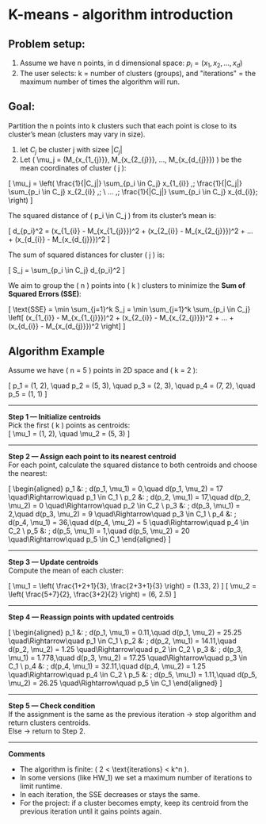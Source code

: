 # K-means - algorithm introduction

## Problem setup:

1. 	Assume we have n points, in d dimensional space: $p_i = (x_1, x_2, ..., x_d)$
2. 	The user selects: k = number of clusters (groups), and "iterations" = the maximum number of times the algorithm will run.

## Goal:

Partition the n points into k clusters such that each point is close to its cluster’s mean (clusters may vary in size).

1. let $C_j$ be cluster j with sizee $|C_j|$
2. Let \( \mu_j = (M_{x_{1_{j}}}, M_{x_{2_{j}}}, ..., M_{x_{d_{j}}}) \) be the mean coordinates of cluster \( j \):

\[
\mu_j =
\left(
\frac{1}{|C_j|} \sum_{p_i \in C_j} x_{1_{i}} ,\;
\frac{1}{|C_j|} \sum_{p_i \in C_j} x_{2_{i}} ,\;
\ ... ,\;
\frac{1}{|C_j|} \sum_{p_i \in C_j} x_{d_{i}}\;
\right)
\]

The squared distance of \( p_i \in C_j \) from its cluster’s mean is:

\[
d_{p_i}^2 = (x_{1_{i}} - M_{x_{1_{j}}})^2 + (x_{2_{i}} - M_{x_{2_{j}}})^2 + ... + (x_{d_{i}} - M_{x_{d_{j}}})^2
\]

The sum of squared distances for cluster \( j \) is:

\[
S_j = \sum_{p_i \in C_j} d_{p_i}^2
\]

We aim to group the \( n \) points into \( k \) clusters to minimize the **Sum of Squared Errors (SSE)**:

\[
\text{SSE} = \min \sum_{j=1}^k S_j
= \min \sum_{j=1}^k \sum_{p_i \in C_j} \left[ (x_{1_{i}} - M_{x_{1_{j}}})^2 + (x_{2_{i}} - M_{x_{2_{j}}})^2 + ... + (x_{d_{i}} - M_{x_{d_{j}}})^2 \right]
\]

## Algorithm Example

Assume we have \( n = 5 \) points in 2D space and \( k = 2 \):

\[
p_1 = (1, 2), \quad p_2 = (5, 3), \quad p_3 = (2, 3), \quad p_4 = (7, 2), \quad p_5 = (1, 1)
\]

---

**Step 1 — Initialize centroids**  
Pick the first \( k \) points as centroids:  
\[
\mu_1 = (1, 2), \quad \mu_2 = (5, 3)
\]

---

**Step 2 — Assign each point to its nearest centroid**  
For each point, calculate the squared distance to both centroids and choose the nearest:

\[
\begin{aligned}
p_1 &: \; d(p_1, \mu_1) = 0,\quad d(p_1, \mu_2) = 17 \quad\Rightarrow\quad p_1 \in C_1 \\
p_2 &: \; d(p_2, \mu_1) = 17,\quad d(p_2, \mu_2) = 0 \quad\Rightarrow\quad p_2 \in C_2 \\
p_3 &: \; d(p_3, \mu_1) = 2,\quad d(p_3, \mu_2) = 9 \quad\Rightarrow\quad p_3 \in C_1 \\
p_4 &: \; d(p_4, \mu_1) = 36,\quad d(p_4, \mu_2) = 5 \quad\Rightarrow\quad p_4 \in C_2 \\
p_5 &: \; d(p_5, \mu_1) = 1,\quad d(p_5, \mu_2) = 20 \quad\Rightarrow\quad p_5 \in C_1
\end{aligned}
\]

---

**Step 3 — Update centroids**  
Compute the mean of each cluster:

\[
\mu_1 = \left( \frac{1+2+1}{3}, \frac{2+3+1}{3} \right) = (1.33, 2)
\]
\[
\mu_2 = \left( \frac{5+7}{2}, \frac{3+2}{2} \right) = (6, 2.5)
\]

---

**Step 4 — Reassign points with updated centroids**  

\[
\begin{aligned}
p_1 &: \; d(p_1, \mu_1) = 0.11,\quad d(p_1, \mu_2) = 25.25 \quad\Rightarrow\quad p_1 \in C_1 \\
p_2 &: \; d(p_2, \mu_1) = 14.11,\quad d(p_2, \mu_2) = 1.25 \quad\Rightarrow\quad p_2 \in C_2 \\
p_3 &: \; d(p_3, \mu_1) = 1.778,\quad d(p_3, \mu_2) = 17.25 \quad\Rightarrow\quad p_3 \in C_1 \\
p_4 &: \; d(p_4, \mu_1) = 32.11,\quad d(p_4, \mu_2) = 1.25 \quad\Rightarrow\quad p_4 \in C_2 \\
p_5 &: \; d(p_5, \mu_1) = 1.11,\quad d(p_5, \mu_2) = 26.25 \quad\Rightarrow\quad p_5 \in C_1
\end{aligned}
\]

---

**Step 5 — Check condition**  
If the assignment is the same as the previous iteration → stop algorithm and return clusters centroids.  
Else → return to Step 2.

---

**Comments**  

- The algorithm is finite: \( 2 < \text{iterations} < k^n \).  
- In some versions (like HW_1) we set a maximum number of iterations to limit runtime.  
- In each iteration, the SSE decreases or stays the same.  
- For the project: if a cluster becomes empty, keep its centroid from the previous iteration until it gains points again.